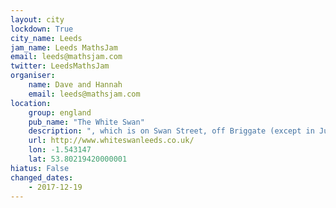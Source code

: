 ```yaml
---
layout: city                                           
lockdown: True
city_name: Leeds                                                               
jam_name: Leeds MathsJam
email: leeds@mathsjam.com
twitter: LeedsMathsJam
organiser:
    name: Dave and Hannah
    email: leeds@mathsjam.com
location:
    group: england
    pub_name: "The White Swan"
    description: ", which is on Swan Street, off Briggate (except in June 2019, when we will be meeting at the Victoria and Commercial behind the Town Hall in Leeds)"
    url: http://www.whiteswanleeds.co.uk/
    lon: -1.543147
    lat: 53.80219420000001
hiatus: False
changed_dates:
    - 2017-12-19
---
```

